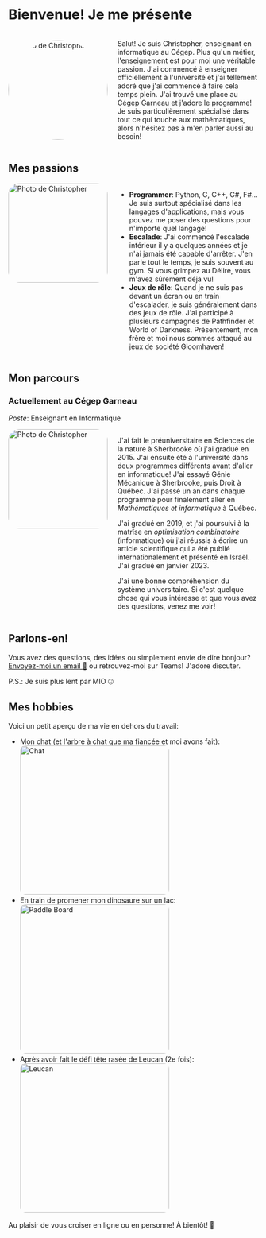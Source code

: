 # Bienvenue! Je me présente

<div style="display: flex; align-items: center;">
  <img src="/profile2.png" alt="Photo de Christopher" style="width: 200px; border-radius: 50%; margin-right: 20px;" />
  <div>
    <p>Salut! Je suis Christopher, enseignant en informatique au Cégep. Plus qu'un métier, l'enseignement est pour moi une véritable passion. J'ai commencé à enseigner officiellement à l'université et j'ai tellement adoré que j'ai commencé à faire cela temps plein. J'ai trouvé une place au Cégep Garneau et j'adore le programme! Je suis particulièrement spécialisé dans tout ce qui touche aux mathématiques, alors n'hésitez pas à m'en parler aussi au besoin!</p>
  </div>
</div>

## Mes passions

<div style="display: flex; align-items: flex-start;">
  <img src="/profile3.jpg" alt="Photo de Christopher" style="width: 200px; border-radius: 11%; margin-right: 20px;" />
  <div>
    <ul>
      <li><strong>Programmer</strong>: Python, C, C++, C#, F#... Je suis surtout spécialisé dans les langages d'applications, mais vous pouvez me poser des questions pour n'importe quel langage!</li>
      <li><strong>Escalade</strong>: J'ai commencé l'escalade intérieur il y a quelques années et je n'ai jamais été capable d'arrêter. J'en parle tout le temps, je suis souvent au gym. Si vous grimpez au Délire, vous m'avez sûrement déjà vu!</li>
      <li><strong>Jeux de rôle</strong>: Quand je ne suis pas devant un écran ou en train d'escalader, je suis généralement dans des jeux de rôle. J'ai participé à plusieurs campagnes de Pathfinder et World of Darkness. Présentement, mon frère et moi nous sommes attaqué au jeux de société Gloomhaven!</li>
    </ul>
  </div>
</div>

## Mon parcours

### Actuellement au Cégep Garneau
*Poste*: Enseignant en Informatique

<div style="display: flex; align-items: flex-start;">
  <img src="/School2.jpg" alt="Photo de Christopher" style="width: 200px; border-radius: 11%; margin-right: 20px;" />
  <div>
    <p>J'ai fait le préuniversitaire en Sciences de la nature à Sherbrooke où j'ai gradué en 2015. J'ai ensuite été à l'université dans deux programmes différents avant d'aller en informatique! J'ai essayé Génie Mécanique à Sherbrooke, puis Droit à Québec. J'ai passé un an dans chaque programme pour finalement aller en <i>Mathématiques et informatique</i> à Québec. </p>
    <p>J'ai gradué en 2019, et j'ai poursuivi à la matrîse en <i>optimisation combinatoire</i> (informatique) où j'ai réussis à écrire un article scientifique qui a été publié internationalement et présenté en Israël. J'ai gradué en janvier 2023. </p>
    <p>J'ai une bonne compréhension du système universitaire. Si c'est quelque chose qui vous intéresse et que vous avez des questions, venez me voir! </p>
  </div>
</div>


## Parlons-en!

Vous avez des questions, des idées ou simplement envie de dire bonjour? [Envoyez-moi un email :email:](mailto:ccoulombe@cegepgarneau.ca) ou retrouvez-moi sur Teams! J'adore discuter.

P.S.: Je suis plus lent par MIO :zipper_mouth_face:

## Mes hobbies

Voici un petit aperçu de ma vie en dehors du travail:
- Mon chat (et l'arbre à chat que ma fiancée et moi avons fait): <img src="/Raman.jpeg" alt="Chat" width="300" style="border-radius: 10px;" />
- En train de promener mon dinosaure sur un lac: <img src="/Bjorn.jpg" alt="Paddle Board" width="300" style="border-radius: 10px;"/>
- Après avoir fait le défi tête rasée de Leucan (2e fois): <img src="/Leucan.jpg" alt="Leucan" width="300" style="border-radius: 10px;"/>

Au plaisir de vous croiser en ligne ou en personne! À bientôt! 🚀
